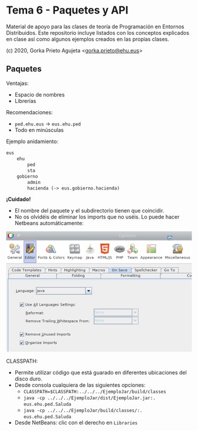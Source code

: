# Tema 6 - Paquetes y API

Material de apoyo para las clases de teoría de Programación en Entornos Distribuidos. Este repositorio incluye listados con los conceptos explicados en clase así como algunos ejemplos creados en las propias clases.

(c) 2020, Gorka Prieto Agujeta <<gorka.prieto@ehu.eus>>

## Paquetes

Ventajas:

- Espacio de nombres
- Librerías

Recomendaciones:

- `ped.ehu.eus` -> `eus.ehu.ped`
- Todo en minúsculas

Ejemplo anidamiento:
```
eus
	ehu
		ped
		sta
	gobierno
		admin
		hacienda (-> eus.gobierno.hacienda)
```

**¡Cuidado!**

- El nombre del paquete y el subdirectorio tienen que coincidir.
- No os olvidéis de eliminar los imports que no uséis. Lo puede hacer Netbeans automáticamente:

![NetBeans](imgs/save.png)

CLASSPATH:

- Permite utilizar código que está guarado en diferentes ubicaciones del disco duro.
- Desde consola cualquiera de las siguientes opciones:
	- `CLASSPATH=$CLASSPATH:../../../EjemploJar/build/classes`
	- `java -cp ../../../EjemploJar/dist/EjemploJar.jar:. eus.ehu.ped.Saluda`
	- `java -cp ../../../EjemploJar/build/classes/:. eus.ehu.ped.Saluda`
- Desde NetBeans: clic con el derecho en `Libraries`